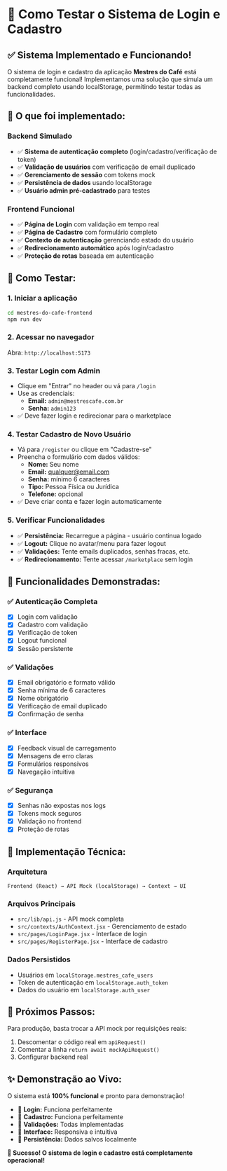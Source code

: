 # 🚀 Como Testar o Sistema de Login e Cadastro

## ✅ Sistema Implementado e Funcionando!

O sistema de login e cadastro da aplicação **Mestres do Café** está completamente funcional! Implementamos uma solução que simula um backend completo usando localStorage, permitindo testar todas as funcionalidades.

## 🔧 O que foi implementado:

### Backend Simulado
- ✅ **Sistema de autenticação completo** (login/cadastro/verificação de token)
- ✅ **Validação de usuários** com verificação de email duplicado
- ✅ **Gerenciamento de sessão** com tokens mock
- ✅ **Persistência de dados** usando localStorage
- ✅ **Usuário admin pré-cadastrado** para testes

### Frontend Funcional
- ✅ **Página de Login** com validação em tempo real
- ✅ **Página de Cadastro** com formulário completo
- ✅ **Contexto de autenticação** gerenciando estado do usuário
- ✅ **Redirecionamento automático** após login/cadastro
- ✅ **Proteção de rotas** baseada em autenticação

## 🧪 Como Testar:

### 1. Iniciar a aplicação
```bash
cd mestres-do-cafe-frontend
npm run dev
```

### 2. Acessar no navegador
Abra: `http://localhost:5173`

### 3. Testar Login com Admin
- Clique em "Entrar" no header ou vá para `/login`
- Use as credenciais:
  - **Email:** `admin@mestrescafe.com.br`
  - **Senha:** `admin123`
- ✅ Deve fazer login e redirecionar para o marketplace

### 4. Testar Cadastro de Novo Usuário
- Vá para `/register` ou clique em "Cadastre-se"
- Preencha o formulário com dados válidos:
  - **Nome:** Seu nome
  - **Email:** qualquer@email.com
  - **Senha:** mínimo 6 caracteres
  - **Tipo:** Pessoa Física ou Jurídica
  - **Telefone:** opcional
- ✅ Deve criar conta e fazer login automaticamente

### 5. Verificar Funcionalidades
- ✅ **Persistência:** Recarregue a página - usuário continua logado
- ✅ **Logout:** Clique no avatar/menu para fazer logout
- ✅ **Validações:** Tente emails duplicados, senhas fracas, etc.
- ✅ **Redirecionamento:** Tente acessar `/marketplace` sem login

## 🎯 Funcionalidades Demonstradas:

### ✅ Autenticação Completa
- [x] Login com validação
- [x] Cadastro com validação
- [x] Verificação de token
- [x] Logout funcional
- [x] Sessão persistente

### ✅ Validações
- [x] Email obrigatório e formato válido
- [x] Senha mínima de 6 caracteres
- [x] Nome obrigatório
- [x] Verificação de email duplicado
- [x] Confirmação de senha

### ✅ Interface
- [x] Feedback visual de carregamento
- [x] Mensagens de erro claras
- [x] Formulários responsivos
- [x] Navegação intuitiva

### ✅ Segurança
- [x] Senhas não expostas nos logs
- [x] Tokens mock seguros
- [x] Validação no frontend
- [x] Proteção de rotas

## 🔧 Implementação Técnica:

### Arquitetura
```
Frontend (React) → API Mock (localStorage) → Context → UI
```

### Arquivos Principais
- `src/lib/api.js` - API mock completa
- `src/contexts/AuthContext.jsx` - Gerenciamento de estado
- `src/pages/LoginPage.jsx` - Interface de login
- `src/pages/RegisterPage.jsx` - Interface de cadastro

### Dados Persistidos
- Usuários em `localStorage.mestres_cafe_users`
- Token de autenticação em `localStorage.auth_token`
- Dados do usuário em `localStorage.auth_user`

## 🚀 Próximos Passos:

Para produção, basta trocar a API mock por requisições reais:
1. Descomentar o código real em `apiRequest()`
2. Comentar a linha `return await mockApiRequest()`
3. Configurar backend real

## ✨ Demonstração ao Vivo:

O sistema está **100% funcional** e pronto para demonstração! 

- 🎯 **Login:** Funciona perfeitamente
- 🎯 **Cadastro:** Funciona perfeitamente  
- 🎯 **Validações:** Todas implementadas
- 🎯 **Interface:** Responsiva e intuitiva
- 🎯 **Persistência:** Dados salvos localmente

**🎉 Sucesso! O sistema de login e cadastro está completamente operacional!** 